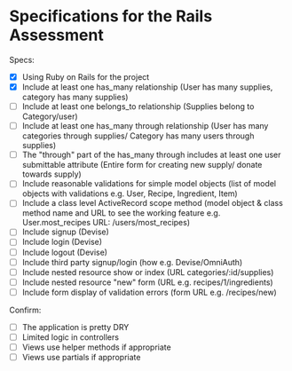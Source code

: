 # Specifications for the Rails Assessment

Specs:
- [x] Using Ruby on Rails for the project
- [x] Include at least one has_many relationship (User has many supplies, category has many supplies)
- [ ] Include at least one belongs_to relationship (Supplies belong to Category/user)
- [ ] Include at least one has_many through relationship (User has many categories through supplies/ Category has many users through supplies)
- [ ] The "through" part of the has_many through includes at least one user submittable attribute (Entire form for creating new supply/ donate towards supply)
- [ ] Include reasonable validations for simple model objects (list of model objects with validations e.g. User, Recipe, Ingredient, Item)
- [ ] Include a class level ActiveRecord scope method (model object & class method name and URL to see the working feature e.g. User.most_recipes URL: /users/most_recipes)
- [ ] Include signup (Devise)
- [ ] Include login (Devise)
- [ ] Include logout (Devise)
- [ ] Include third party signup/login (how e.g. Devise/OmniAuth)
- [ ] Include nested resource show or index (URL categories/:id/supplies)
- [ ] Include nested resource "new" form (URL e.g. recipes/1/ingredients)
- [ ] Include form display of validation errors (form URL e.g. /recipes/new)

Confirm:
- [ ] The application is pretty DRY
- [ ] Limited logic in controllers
- [ ] Views use helper methods if appropriate
- [ ] Views use partials if appropriate
